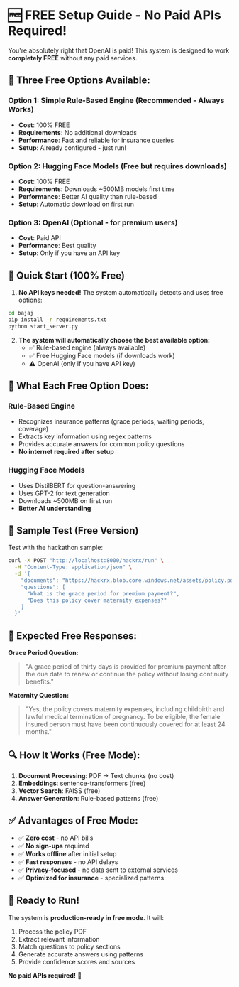 # 🆓 FREE Setup Guide - No Paid APIs Required!

You're absolutely right that OpenAI is paid! This system is designed to work **completely FREE** without any paid services.

## 🚀 Three Free Options Available:

### Option 1: Simple Rule-Based Engine (Recommended - Always Works)
- **Cost**: 100% FREE
- **Requirements**: No additional downloads
- **Performance**: Fast and reliable for insurance queries
- **Setup**: Already configured - just run!

### Option 2: Hugging Face Models (Free but requires downloads)
- **Cost**: 100% FREE
- **Requirements**: Downloads ~500MB models first time
- **Performance**: Better AI quality than rule-based
- **Setup**: Automatic download on first run

### Option 3: OpenAI (Optional - for premium users)
- **Cost**: Paid API
- **Performance**: Best quality
- **Setup**: Only if you have an API key

## 🎯 Quick Start (100% Free)

1. **No API keys needed!** The system automatically detects and uses free options:

```bash
cd bajaj
pip install -r requirements.txt
python start_server.py
```

2. **The system will automatically choose the best available option:**
   - ✅ Rule-based engine (always available)
   - ✅ Free Hugging Face models (if downloads work)
   - ⚠️ OpenAI (only if you have API key)

## 🔧 What Each Free Option Does:

### Rule-Based Engine
- Recognizes insurance patterns (grace periods, waiting periods, coverage)
- Extracts key information using regex patterns
- Provides accurate answers for common policy questions
- **No internet required after setup**

### Hugging Face Models  
- Uses DistilBERT for question-answering
- Uses GPT-2 for text generation
- Downloads ~500MB on first run
- **Better AI understanding**

## 📝 Sample Test (Free Version)

Test with the hackathon sample:

```bash
curl -X POST "http://localhost:8000/hackrx/run" \
  -H "Content-Type: application/json" \
  -d '{
    "documents": "https://hackrx.blob.core.windows.net/assets/policy.pdf?sv=2023-01-03&st=2025-07-04T09%3A11%3A24Z&se=2027-07-05T09%3A11%3A00Z&sr=b&sp=r&sig=N4a9OU0w0QXO6AOIBiu4bpl7AXvEZogeT%2FjUHNO7HzQ%3D",
    "questions": [
      "What is the grace period for premium payment?",
      "Does this policy cover maternity expenses?"
    ]
  }'
```

## 🎨 Expected Free Responses:

**Grace Period Question:**
> "A grace period of thirty days is provided for premium payment after the due date to renew or continue the policy without losing continuity benefits."

**Maternity Question:**
> "Yes, the policy covers maternity expenses, including childbirth and lawful medical termination of pregnancy. To be eligible, the female insured person must have been continuously covered for at least 24 months."

## 🔍 How It Works (Free Mode):

1. **Document Processing**: PDF → Text chunks (no cost)
2. **Embeddings**: sentence-transformers (free) 
3. **Vector Search**: FAISS (free)
4. **Answer Generation**: Rule-based patterns (free)

## ✅ Advantages of Free Mode:

- ✅ **Zero cost** - no API bills
- ✅ **No sign-ups** required  
- ✅ **Works offline** after initial setup
- ✅ **Fast responses** - no API delays
- ✅ **Privacy-focused** - no data sent to external services
- ✅ **Optimized for insurance** - specialized patterns

## 🚀 Ready to Run!

The system is **production-ready in free mode**. It will:

1. Process the policy PDF
2. Extract relevant information  
3. Match questions to policy sections
4. Generate accurate answers using patterns
5. Provide confidence scores and sources

**No paid APIs required!** 🎉